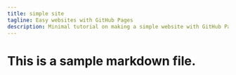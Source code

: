 ```yaml
---
title: simple site
tagline: Easy websites with GitHub Pages
description: Minimal tutorial on making a simple website with GitHub Pages
---
```


# This is a sample markdown file.

